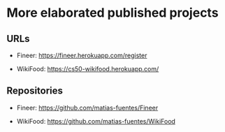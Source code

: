 # More elaborated published projects

## URLs

- Fineer: https://fineer.herokuapp.com/register

- WikiFood: https://cs50-wikifood.herokuapp.com/

## Repositories

- Fineer: https://github.com/matias-fuentes/Fineer

- WikiFood: https://github.com/matias-fuentes/WikiFood
